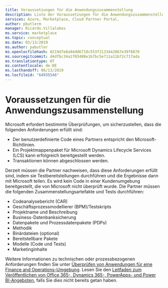 ```yaml
---
title: Voraussetzungen für die Anwendungszusammenstellung
description: Liste der Voraussetzungen für die Anwendungszusammenstellung.
services: Azure, Marketplace, Cloud Partner Portal,
author: pbutlerm
manager: Ricardo.Villalobos
ms.service: marketplace
ms.topic: conceptual
ms.date: 03/13/2019
ms.author: pabutler
ms.openlocfilehash: 0219d7e8a94dd6710c553f2133442867e39f6870
ms.sourcegitcommit: d4dfbc34a1f03488e1b7bc5e711a11b72c717ada
ms.translationtype: HT
ms.contentlocale: de-DE
ms.lasthandoff: 06/13/2019
ms.locfileid: "64935546"
---
```

# <a name="prerequisites-for-application-curation"></a>Voraussetzungen für die Anwendungszusammenstellung

Microsoft erfordert bestimmte Überprüfungen, um sicherzustellen, dass die folgenden Anforderungen erfüllt sind:

- Der benutzerdefinierte Code eines Partners entspricht den Microsoft-Richtlinien.
- Ein Projektmappenpaket für Microsoft Dynamics Lifecycle Services (LCS) kann erfolgreich bereitgestellt werden.
- Transaktionen können abgeschlossen werden.

Derzeit müssen die Partner nachweisen, dass diese Anforderungen erfüllt sind, indem sie Testbereitstellungen durchführen und die Ergebnisse dann mit Microsoft teilen. Es wird kein Code in einer Kundenumgebung bereitgestellt, die von Microsoft nicht überprüft wurde. Die Partner müssen die folgenden Zusammenstellungsartefakte und Tests durchführen:

- Codeanalysebericht (CAR)
- Geschäftsprozessmodellierer (BPM)/Testskripts
- Projektname und Beschreibung
- Business-Datenbanksicherung
- Datenpakete und Prozessdatenpakete (PDPs)
- Methodik
- Binärdateien (optional)
- Bereitstellbare Pakete
- Modelle (Code und Tests)
- Marketinginhalte

Weitere Informationen zu technischen oder prozessbezogenen Anforderungen finden Sie unter [Überprüfen von Anwendungen für eine Finance and Operations-Umgebung](https://docs.microsoft.com/dynamics365/operations/dev-itpro/lcs-solutions/app-validation-lcs-solutions).  Lesen Sie den [Leitfaden zum Veröffentlichen von Office 365-, Dynamics 365-, PowerApps- und Power BI-Angeboten](../appsource-offer-publishing-guide.md), falls Sie dies nicht bereits getan haben.

